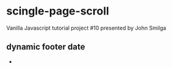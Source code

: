 # scingle-page-scroll
Vanilla Javascript tutorial project #10 presented by John Smilga

## dynamic footer date
-